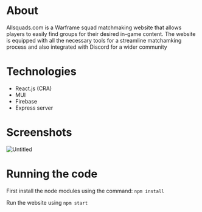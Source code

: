 # About

Allsquads.com is a Warframe squad matchmaking website that allows players to easily find groups for their desired in-game content. The website is equipped with all the necessary tools for a streamline matchamking process and also integrated with Discord for a wider community

# Technologies
- React.js (CRA)
- MUI
- Firebase
- Express server

# Screenshots
![Untitled](https://github.com/shaheer1642/allsquads-website/assets/90972275/62108275-f5be-46da-ba20-f7a43be98127)

# Running the code

First install the node modules using the command: `npm install`

Run the website using `npm start`
